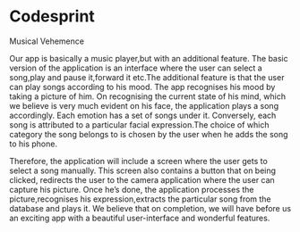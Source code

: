 # Codesprint
Musical Vehemence

Our app is basically a music player,but with an additional feature.
The basic version of the application is an interface where the user can select a song,play and pause it,forward it etc.The additional feature is that the user can play songs according to his mood. The app recognises his mood by taking a picture of him. On recognising the current state of his mind, which we believe is very much evident on his face, the application plays a song accordingly. Each emotion has a set of songs under it. Conversely, each song is attributed to a particular facial expression.The choice of which category the song belongs to is chosen by the user when he adds the song to his phone.

Therefore, the application will include a screen where the user gets to select a song manually. This screen also contains a button that on being clicked, redirects the user to the camera application where the user can capture his picture. Once he’s done, the application processes the picture,recognises his expression,extracts the particular song from the database and plays it.
We believe that on completion, we will have before us an exciting app with a beautiful user-interface and wonderful features.
